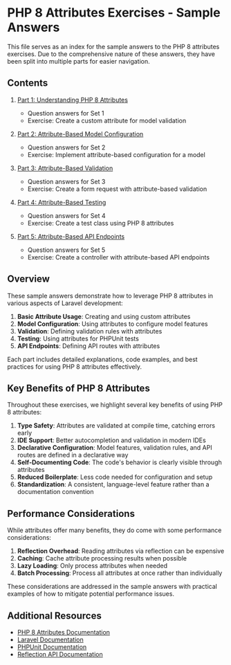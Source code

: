# PHP 8 Attributes Exercises - Sample Answers

<link rel="stylesheet" href="../assets/css/styles.css">

This file serves as an index for the sample answers to the PHP 8 attributes exercises. Due to the comprehensive nature of these answers, they have been split into multiple parts for easier navigation.

## Contents

1. [Part 1: Understanding PHP 8 Attributes](040-011-php8-attributes-exercises-answers-part1.md)
   - Question answers for Set 1
   - Exercise: Create a custom attribute for model validation

2. [Part 2: Attribute-Based Model Configuration](040-011-php8-attributes-exercises-answers-part2.md)
   - Question answers for Set 2
   - Exercise: Implement attribute-based configuration for a model

3. [Part 3: Attribute-Based Validation](040-011-php8-attributes-exercises-answers-part3.md)
   - Question answers for Set 3
   - Exercise: Create a form request with attribute-based validation

4. [Part 4: Attribute-Based Testing](040-011-php8-attributes-exercises-answers-part4.md)
   - Question answers for Set 4
   - Exercise: Create a test class using PHP 8 attributes

5. [Part 5: Attribute-Based API Endpoints](040-011-php8-attributes-exercises-answers-part5.md)
   - Question answers for Set 5
   - Exercise: Create a controller with attribute-based API endpoints

## Overview

These sample answers demonstrate how to leverage PHP 8 attributes in various aspects of Laravel development:

1. **Basic Attribute Usage**: Creating and using custom attributes
2. **Model Configuration**: Using attributes to configure model features
3. **Validation**: Defining validation rules with attributes
4. **Testing**: Using attributes for PHPUnit tests
5. **API Endpoints**: Defining API routes with attributes

Each part includes detailed explanations, code examples, and best practices for using PHP 8 attributes effectively.

## Key Benefits of PHP 8 Attributes

Throughout these exercises, we highlight several key benefits of using PHP 8 attributes:

1. **Type Safety**: Attributes are validated at compile time, catching errors early
2. **IDE Support**: Better autocompletion and validation in modern IDEs
3. **Declarative Configuration**: Model features, validation rules, and API routes are defined in a declarative way
4. **Self-Documenting Code**: The code's behavior is clearly visible through attributes
5. **Reduced Boilerplate**: Less code needed for configuration and setup
6. **Standardization**: A consistent, language-level feature rather than a documentation convention

## Performance Considerations

While attributes offer many benefits, they do come with some performance considerations:

1. **Reflection Overhead**: Reading attributes via reflection can be expensive
2. **Caching**: Cache attribute processing results when possible
3. **Lazy Loading**: Only process attributes when needed
4. **Batch Processing**: Process all attributes at once rather than individually

These considerations are addressed in the sample answers with practical examples of how to mitigate potential performance issues.

## Additional Resources

- [PHP 8 Attributes Documentation](https://www.php.net/manual/en/language.attributes.overview.php)
- [Laravel Documentation](https://laravel.com/docs)
- [PHPUnit Documentation](https://phpunit.de/documentation.html)
- [Reflection API Documentation](https://www.php.net/manual/en/book.reflection.php)
